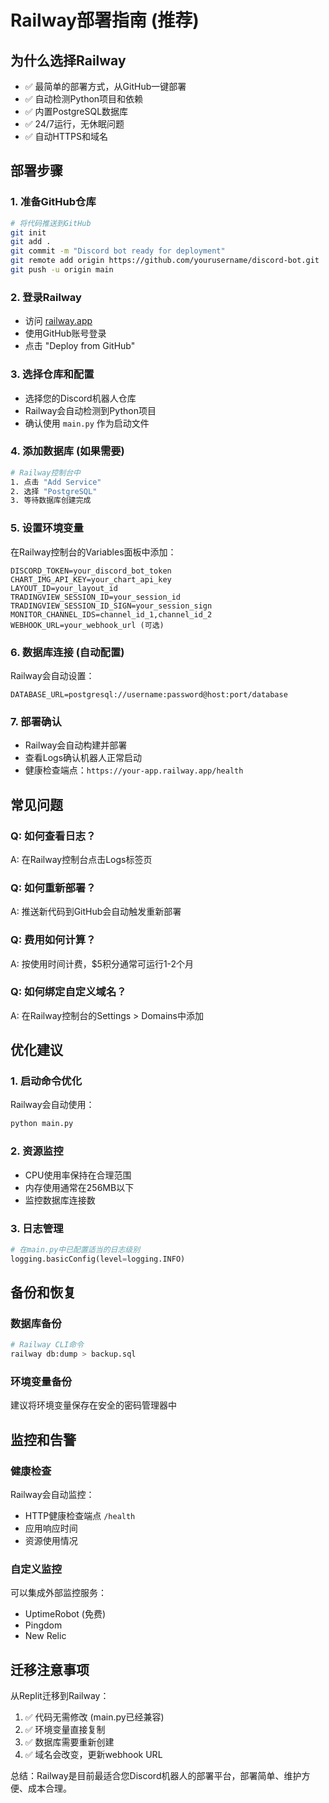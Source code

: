# Railway部署指南 (推荐)

## 为什么选择Railway
- ✅ 最简单的部署方式，从GitHub一键部署
- ✅ 自动检测Python项目和依赖
- ✅ 内置PostgreSQL数据库
- ✅ 24/7运行，无休眠问题
- ✅ 自动HTTPS和域名

## 部署步骤

### 1. 准备GitHub仓库
```bash
# 将代码推送到GitHub
git init
git add .
git commit -m "Discord bot ready for deployment"
git remote add origin https://github.com/yourusername/discord-bot.git
git push -u origin main
```

### 2. 登录Railway
- 访问 [railway.app](https://railway.app)
- 使用GitHub账号登录
- 点击 "Deploy from GitHub"

### 3. 选择仓库和配置
- 选择您的Discord机器人仓库
- Railway会自动检测到Python项目
- 确认使用 `main.py` 作为启动文件

### 4. 添加数据库 (如果需要)
```bash
# Railway控制台中
1. 点击 "Add Service"
2. 选择 "PostgreSQL"
3. 等待数据库创建完成
```

### 5. 设置环境变量
在Railway控制台的Variables面板中添加：
```
DISCORD_TOKEN=your_discord_bot_token
CHART_IMG_API_KEY=your_chart_api_key
LAYOUT_ID=your_layout_id
TRADINGVIEW_SESSION_ID=your_session_id
TRADINGVIEW_SESSION_ID_SIGN=your_session_sign
MONITOR_CHANNEL_IDS=channel_id_1,channel_id_2
WEBHOOK_URL=your_webhook_url (可选)
```

### 6. 数据库连接 (自动配置)
Railway会自动设置：
```
DATABASE_URL=postgresql://username:password@host:port/database
```

### 7. 部署确认
- Railway会自动构建并部署
- 查看Logs确认机器人正常启动
- 健康检查端点：`https://your-app.railway.app/health`

## 常见问题

### Q: 如何查看日志？
A: 在Railway控制台点击Logs标签页

### Q: 如何重新部署？
A: 推送新代码到GitHub会自动触发重新部署

### Q: 费用如何计算？
A: 按使用时间计费，$5积分通常可运行1-2个月

### Q: 如何绑定自定义域名？
A: 在Railway控制台的Settings > Domains中添加

## 优化建议

### 1. 启动命令优化
Railway会自动使用：
```bash
python main.py
```

### 2. 资源监控
- CPU使用率保持在合理范围
- 内存使用通常在256MB以下
- 监控数据库连接数

### 3. 日志管理
```python
# 在main.py中已配置适当的日志级别
logging.basicConfig(level=logging.INFO)
```

## 备份和恢复

### 数据库备份
```bash
# Railway CLI命令
railway db:dump > backup.sql
```

### 环境变量备份
建议将环境变量保存在安全的密码管理器中

## 监控和告警

### 健康检查
Railway会自动监控：
- HTTP健康检查端点 `/health`
- 应用响应时间
- 资源使用情况

### 自定义监控
可以集成外部监控服务：
- UptimeRobot (免费)
- Pingdom
- New Relic

## 迁移注意事项

从Replit迁移到Railway：
1. ✅ 代码无需修改 (main.py已经兼容)
2. ✅ 环境变量直接复制
3. ✅ 数据库需要重新创建
4. ✅ 域名会改变，更新webhook URL

总结：Railway是目前最适合您Discord机器人的部署平台，部署简单、维护方便、成本合理。